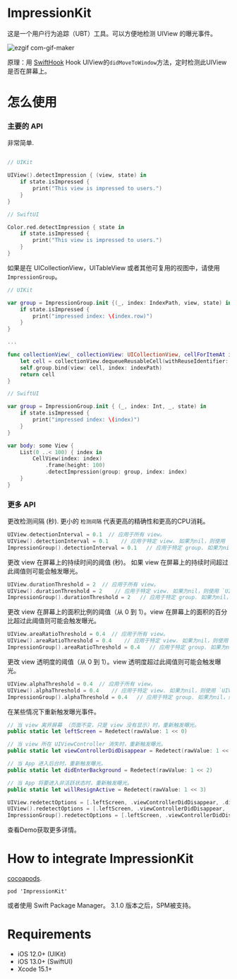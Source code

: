 # ImpressionKit

这是一个用户行为追踪（UBT）工具。可以方便地检测 UIView 的曝光事件。

![ezgif com-gif-maker](https://user-images.githubusercontent.com/5275802/120922347-30a2d200-c6fb-11eb-8994-f97c2bbc0ff8.gif)

原理：用 [SwiftHook](https://github.com/623637646/SwiftHook) Hook UIView的`didMoveToWindow`方法，定时检测此UIView是否在屏幕上。

# 怎么使用

### 主要的 API

非常简单. 

```swift

// UIKit

UIView().detectImpression { (view, state) in
    if state.isImpressed {
        print("This view is impressed to users.")
    }
}

// SwiftUI

Color.red.detectImpression { state in
    if state.isImpressed {
        print("This view is impressed to users.")
    }
}
```

如果是在 UICollectionView，UITableView 或者其他可复用的视图中，请使用`ImpressionGroup`。

```swift
// UIKit

var group = ImpressionGroup.init {(_, index: IndexPath, view, state) in
    if state.isImpressed {
        print("impressed index: \(index.row)")
    }
}

...

func collectionView(_ collectionView: UICollectionView, cellForItemAt indexPath: IndexPath) -> UICollectionViewCell {
    let cell = collectionView.dequeueReusableCell(withReuseIdentifier: "Cell", for: indexPath) as! Cell
    self.group.bind(view: cell, index: indexPath)
    return cell
}

// SwiftUI

var group = ImpressionGroup.init { (_, index: Int, _, state) in
    if state.isImpressed {
        print("impressed index: \(index)")
    }
}

var body: some View {
    List(0 ..< 100) { index in
        CellView(index: index)
            .frame(height: 100)
            .detectImpression(group: group, index: index)
    }
}
```

### 更多 API

更改检测间隔 (秒). 更小的 `检测间隔` 代表更高的精确性和更高的CPU消耗。

```swift
UIView.detectionInterval = 0.1  // 应用于所有 view。
UIView().detectionInterval = 0.1    // 应用于特定 view. 如果为nil，则使用 `UIView.detectionInterval`。
ImpressionGroup().detectionInterval = 0.1   // 应用于特定 group. 如果为nil，则使用 `UIView.detectionInterval`。
```

更改 view 在屏幕上的持续时间的阈值 (秒)。 如果 view 在屏幕上的持续时间超过此阈值则可能会触发曝光。

```swift
UIView.durationThreshold = 2  // 应用于所有 view。
UIView().durationThreshold = 2    // 应用于特定 view. 如果为nil，则使用 `UIView.durationThreshold`。
ImpressionGroup().durationThreshold = 2   // 应用于特定 group. 如果为nil，则使用 `UIView.durationThreshold`。
```

更改 view 在屏幕上的面积比例的阈值（从 0 到 1）。view 在屏幕上的面积的百分比超过此阈值则可能会触发曝光。

```swift
UIView.areaRatioThreshold = 0.4  // 应用于所有 view。
UIView().areaRatioThreshold = 0.4    // 应用于特定 view. 如果为nil，则使用 `UIView.areaRatioThreshold`。
ImpressionGroup().areaRatioThreshold = 0.4   // 应用于特定 group. 如果为nil，则使用 `UIView.areaRatioThreshold` 。
```

更改 view 透明度的阈值（从 0 到 1）。view 透明度超过此阈值则可能会触发曝光。

```swift
UIView.alphaThreshold = 0.4  // 应用于所有 view。
UIView().alphaThreshold = 0.4    // 应用于特定 view. 如果为nil，则使用 `UIView.alphaThreshold`。
ImpressionGroup().alphaThreshold = 0.4   // 应用于特定 group. 如果为nil，则使用 `UIView.alphaThreshold` 。
```

在某些情况下重新触发曝光事件。

```swift
// 当 view 离开屏幕 （页面不变，只是 view 没有显示）时，重新触发曝光。
public static let leftScreen = Redetect(rawValue: 1 << 0)

// 当 view 所在 UIViewController 消失时，重新触发曝光。
public static let viewControllerDidDisappear = Redetect(rawValue: 1 << 1)

// 当 App 进入后台时，重新触发曝光。
public static let didEnterBackground = Redetect(rawValue: 1 << 2)

// 当 App 将要进入非活跃状态时，重新触发曝光。
public static let willResignActive = Redetect(rawValue: 1 << 3)
```

```swift
UIView.redetectOptions = [.leftScreen, .viewControllerDidDisappear, .didEnterBackground, .willResignActive]  // 应用于所有 view。
UIView().redetectOptions = [.leftScreen, .viewControllerDidDisappear, .didEnterBackground, .willResignActive]    // 应用于特定 view. 如果为nil，则使用`UIView.redetectOptions`。
ImpressionGroup().redetectOptions = [.leftScreen, .viewControllerDidDisappear, .didEnterBackground, .willResignActive]   // 应用于特定 group. 如果为nil，则使用 `UIView.redetectOptions`。
```

查看Demo获取更多详情。

# How to integrate ImpressionKit

[cocoapods](https://cocoapods.org/). 

```
pod 'ImpressionKit'
```

或者使用 Swift Package Manager。 3.1.0 版本之后，SPM被支持。

# Requirements

- iOS 12.0+ (UIKit)
- iOS 13.0+ (SwiftUI)
- Xcode 15.1+
